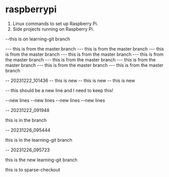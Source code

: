 # raspberrypi

1. Linux commands to set up Raspberry Pi.
2. Side projects running on Raspberry Pi.

--this is on learning-git branch

--- this is from the master branch
--- this is from the master branch
--- this is from the master branch
--- this is from the master branch
--- this is from the master branch
--- this is from the master branch
--- this is from the master branch
--- this is from the master branch
--- this is from the master branch


-- 20231222_101436
-- this is new 
-- this is new 
-- this is new 

-- this should be a new line and I need to keep this!


--new lines
--new lines
--new lines
--new lines


-- 20231222_091948

this is in the branch 



-- 20231226_095444

this is in the learning-git branch 


-- 20231226_095723 

this is the new learning-git branch

this is to sparse-checkout


